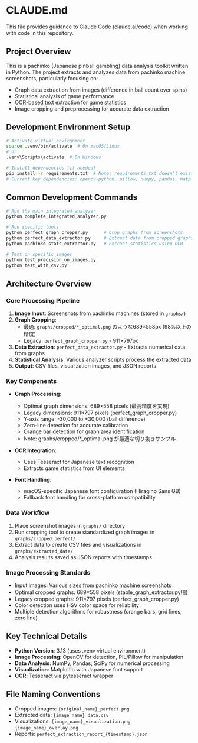 # CLAUDE.md

This file provides guidance to Claude Code (claude.ai/code) when working with code in this repository.

## Project Overview

This is a pachinko (Japanese pinball gambling) data analysis toolkit written in Python. The project extracts and analyzes data from pachinko machine screenshots, particularly focusing on:
- Graph data extraction from images (difference in ball count over spins)
- Statistical analysis of game performance
- OCR-based text extraction for game statistics
- Image cropping and preprocessing for accurate data extraction

## Development Environment Setup

```bash
# Activate virtual environment
source .venv/bin/activate  # On macOS/Linux
# or
.venv\Scripts\activate  # On Windows

# Install dependencies (if needed)
pip install -r requirements.txt  # Note: requirements.txt doesn't exist yet
# Current key dependencies: opencv-python, pillow, numpy, pandas, matplotlib, pytesseract
```

## Common Development Commands

```bash
# Run the main integrated analyzer
python complete_integrated_analyzer.py

# Run specific tools
python perfect_graph_cropper.py      # Crop graphs from screenshots
python perfect_data_extractor.py     # Extract data from cropped graphs
python pachinko_stats_extractor.py   # Extract statistics using OCR

# Test on specific images
python test_precision_on_images.py
python test_with_csv.py
```

## Architecture Overview

### Core Processing Pipeline
1. **Image Input**: Screenshots from pachinko machines (stored in `graphs/`)
2. **Graph Cropping**: 
   - 最適: `graphs/cropped/*_optimal.png` のような689×558px (98%以上の精度)
   - Legacy: `perfect_graph_cropper.py` - 911×797px
3. **Data Extraction**: `perfect_data_extractor.py` - Extracts numerical data from graphs
4. **Statistical Analysis**: Various analyzer scripts process the extracted data
5. **Output**: CSV files, visualization images, and JSON reports

### Key Components

- **Graph Processing**:
  - Optimal graph dimensions: 689×558 pixels (最高精度を実現)
  - Legacy dimensions: 911×797 pixels (perfect_graph_cropper.py)
  - Y-axis range: -30,000 to +30,000 (ball difference)
  - Zero-line detection for accurate calibration
  - Orange bar detection for graph area identification
  - Note: graphs/cropped/*_optimal.png が最適な切り抜きサンプル

- **OCR Integration**:
  - Uses Tesseract for Japanese text recognition
  - Extracts game statistics from UI elements

- **Font Handling**:
  - macOS-specific Japanese font configuration (Hiragino Sans GB)
  - Fallback font handling for cross-platform compatibility

### Data Workflow
1. Place screenshot images in `graphs/` directory
2. Run cropping tool to create standardized graph images in `graphs/cropped_perfect/`
3. Extract data to create CSV files and visualizations in `graphs/extracted_data/`
4. Analysis results saved as JSON reports with timestamps

### Image Processing Standards
- Input images: Various sizes from pachinko machine screenshots
- Optimal cropped graphs: 689×558 pixels (stable_graph_extractor.py用)
- Legacy cropped graphs: 911×797 pixels (perfect_graph_cropper.py)
- Color detection uses HSV color space for reliability
- Multiple detection algorithms for robustness (orange bars, grid lines, zero line)

## Key Technical Details

- **Python Version**: 3.13 (uses .venv virtual environment)
- **Image Processing**: OpenCV for detection, PIL/Pillow for manipulation
- **Data Analysis**: NumPy, Pandas, SciPy for numerical processing
- **Visualization**: Matplotlib with Japanese font support
- **OCR**: Tesseract via pytesseract wrapper

## File Naming Conventions
- Cropped images: `{original_name}_perfect.png`
- Extracted data: `{image_name}_data.csv`
- Visualizations: `{image_name}_visualization.png`, `{image_name}_overlay.png`
- Reports: `perfect_extraction_report_{timestamp}.json`